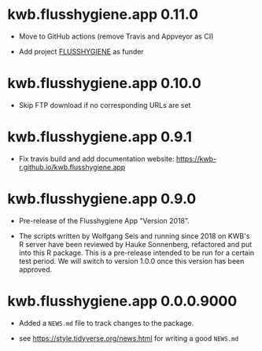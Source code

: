# kwb.flusshygiene.app 0.11.0

* Move to GitHub actions (remove Travis and Appveyor as CI)

* Add project [FLUSSHYGIENE](https://kompetenz-wasser.de/en/project/flusshygiene) 
as funder

# kwb.flusshygiene.app 0.10.0

* Skip FTP download if no corresponding URLs are set

# kwb.flusshygiene.app 0.9.1

* Fix travis build and add documentation website: 
  https://kwb-r.github.io/kwb.flusshygiene.app

# kwb.flusshygiene.app 0.9.0

* Pre-release of the Flusshygiene App "Version 2018".

* The scripts written by Wolfgang Seis and running since 2018 on KWB's R server 
  have been reviewed by Hauke Sonnenberg, refactored and put into this R 
  package. This is a pre-release intended to be run for a certain test period. 
  We will switch to version 1.0.0 once this version has been approved.

# kwb.flusshygiene.app 0.0.0.9000

* Added a `NEWS.md` file to track changes to the package.

* see https://style.tidyverse.org/news.html for writing a good `NEWS.md`


